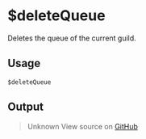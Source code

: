# $deleteQueue
Deletes the queue of the current guild.
## Usage
```
$deleteQueue
```
## Output
> Unknown
View source on [GitHub](https://github.com/Cyberghxst/forgemusic/blob/dev/src/natives/deleteQueue.ts)